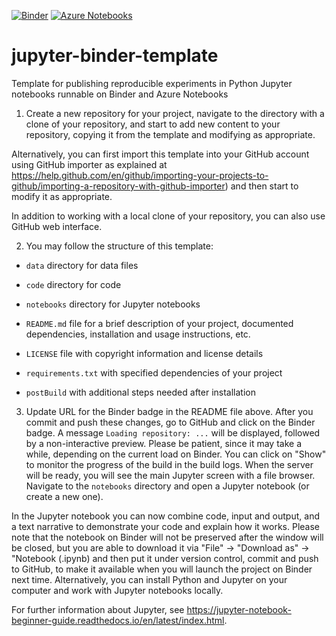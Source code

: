 [![Binder](https://mybinder.org/badge.svg)](https://mybinder.org/v2/gh/rse-standrewscs/jupyter-binder-template/master)
[![Azure Notebooks](https://notebooks.azure.com/launch.png)](https://notebooks.azure.com/alex-konovalov/libraries/jupyter-binder-template)

# jupyter-binder-template

Template for publishing reproducible experiments in Python Jupyter notebooks runnable on Binder and Azure Notebooks

1. Create a new repository for your project, navigate to the directory 
with a clone of your repository, and start to add new content to your
repository, copying it from the template and modifying as appropriate.

Alternatively, you can first import this template into your GitHub account 
using GitHub importer as explained at
<https://help.github.com/en/github/importing-your-projects-to-github/importing-a-repository-with-github-importer>)
and then start to modify it as appropriate.

In addition to working with a local clone of your repository, you can
also use GitHub web interface.

2. You may follow the structure of this template:

- `data` directory for data files

- `code` directory for code

- `notebooks` directory for Jupyter notebooks

- `README.md` file for a brief description of your project, documented
dependencies, installation and usage instructions, etc.

- `LICENSE` file with copyright information and license details

- `requirements.txt` with specified dependencies of your project

- `postBuild` with additional steps needed after installation

3. Update URL for the Binder badge in the README file above. 
After you commit and push these changes, go to GitHub and click on the
Binder badge. A message `Loading repository: ...` will be displayed, followed 
by a non-interactive preview. Please be patient, since it may take a while, 
depending on the current load on Binder. You can click on "Show" to monitor 
the progress of the build in the build logs. When the server will be ready, 
you will see the main Jupyter screen with a file browser. Navigate to the
`notebooks` directory and open a Jupyter notebook (or create a new one).

In the Jupyter notebook you can now combine code, input and output, and a text
narrative to demonstrate your code and explain how it works. Please note 
that the notebook on Binder will not be preserved after the window will be 
closed, but you are able to download it via "File" -> "Download as" -> 
"Notebook (.ipynb) and then put it under version control, commit and push 
to GitHub, to make it available when you will launch the project on Binder
next time. Alternatively, you can install Python and Jupyter on your
computer and work with Jupyter notebooks locally.

For further information about Jupyter, see
https://jupyter-notebook-beginner-guide.readthedocs.io/en/latest/index.html.
